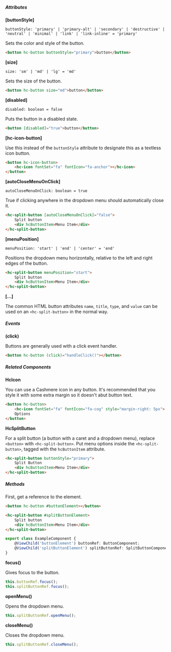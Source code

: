 ##### Attributes

**[buttonStyle]**

`buttonStyle: 'primary' | 'primary-alt' | 'secondary' | 'destructive' | 'neutral' | 'minimal' | 'link' | 'link-inline' = 'primary'`

Sets the color and style of the button.

```html
<button hc-button buttonStyle="primary">button</button>
```

**[size]**

`size: 'sm' | 'md' | 'lg' = 'md'`

Sets the size of the button.

```html
<button hc-button size="md">button</button>
```

**[disabled]**

`disabled: boolean = false`

Puts the button in a disabled state.

```html
<button [disabled]="true">button</button>
```

**[hc-icon-button]**

Use this instead of the `buttonStyle` attribute to designate this as a textless icon button.

```html
<button hc-icon-button>
    <hc-icon fontSet="fa" fontIcon="fa-anchor"></hc-icon>
</button>
```

**[autoCloseMenuOnClick]**

`autoCloseMenuOnClick: boolean = true`

True if clicking anywhere in the dropdown menu should automatically close it.

```html
<hc-split-button [autoCloseMenuOnClick]="false">
    Split button
    <div hcButtonItem>Menu Item</div>
</hc-split-button>
```

**[menuPosition]**

`menuPosition: 'start' | 'end' | 'center' = 'end'`

Positions the dropdown menu horizontally, relative to the left and right edges of the button.

```html
<hc-split-button menuPosition="start">
    Split button
    <div hcButtonItem>Menu Item</div>
</hc-split-button>
```

**[...]**

The common HTML button attributes `name`, `title`, `type`, and `value` can be used on an `<hc-split-button>` in the normal way.

##### Events

**(click)**

Buttons are generally used with a click event handler.

```html
<button hc-button (click)="handleClick()"></button>
```

##### Related Components

**HcIcon**

You can use a Cashmere icon in any button. It's recommended that you style it with some extra margin so it doesn't abut button text.

```html
<button hc-button>
    <hc-icon fontSet="fa" fontIcon="fa-cog" style="margin-right: 5px">
    Options
</button>
```

**HcSplitButton**

For a split button (a button with a caret and a dropdown menu), replace `<button>` with `<hc-split-button>`. Put menu options inside the `<hc-split-button>`, tagged with the `hcButtonItem` attribute.

```html
<hc-split-button buttonStyle="primary">
    Split Button
    <div hcButtonItem>Menu Item</div>
</hc-split-button>
```

##### Methods

First, get a reference to the element.

```html
<button hc-button #buttonElement></button>

<hc-split-button #splitButtonElement>
    Split button
    <div hcButtonItem>Menu Item</div>
</hc-split-button>
```

```typescript
export class ExampleComponent {
    @ViewChild('buttonElement') buttonRef: ButtonComponent;
    @ViewChild('splitButtonElement') splitButtonRef: SplitButtonComponent;
}
```

**focus()**

Gives focus to the button.

```typescript
this.buttonRef.focus();
this.splitButtonRef.focus();
```

**openMenu()**

Opens the dropdown menu.

```typescript
this.splitButtonRef.openMenu();
```

**closeMenu()**

Closes the dropdown menu.

```typescript
this.splitButtonRef.closeMenu();
```
